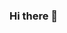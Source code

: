 ### Hi there 👋
    
<!--
**mahziyar-es/mahziyar-es** is a ✨ _special_ ✨ repository because its `README.md` (this file) appears on your GitHub profile.

Here are some ideas to get you started:
  
I am a full stack web developer.

skilled in backend language and technologies like:
- Laravel
- Django
- Django rest framework
- Node
- Express
- Socket.io
- mysql 
- mongodb and mongoose

skilled in frontend language and technologies like:
- React
- Next 
- Vue
- Tailwindcss
- Sass
- PWA

i'm also an enthusiast in AI fields. currently working on Neural networks and deep learning. 
